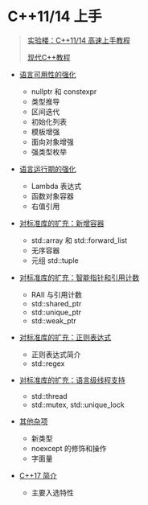 # C++11/14 上手

> [实验楼：C++11/14 高速上手教程](https://www.shiyanlou.com/courses/605)
> 
> [现代C++教程](https://github.com/changkun/modern-cpp-tutorial)

- [语言可用性的强化](../1)
    - nullptr 和 constexpr
    - 类型推导
    - 区间迭代
    - 初始化列表
    - 模板增强
    - 面向对象增强
    - 强类型枚举

- [语言运行期的强化](../2)
    - Lambda 表达式
    - 函数对象容器
    - 右值引用

- [对标准库的扩充：新增容器](../3)
    - std::array 和 std::forward_list
    - 无序容器
    - 元组 std::tuple

- [对标准库的扩充：智能指针和引用计数](../4)
    - RAII 与引用计数
    - std::shared_ptr
    - std::unique_ptr
    - std::weak_ptr

- [对标准库的扩充：正则表达式](../5)
    - 正则表达式简介
    - std::regex

- [对标准库的扩充：语言级线程支持](../6)
    - std::thread
    - std::mutex, std::unique_lock

- [其他杂项](../7)
    - 新类型
    - noexcept 的修饰和操作
    - 字面量

- [C++17 简介](../8)
    - 主要入选特性